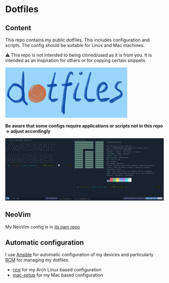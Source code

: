 # Dotfiles

## Content

This repo contains my public dotfiles. This includes configuration and scripts. The config should be suitable for Linux and Mac machines.

⚠️ This repo is not intended to being cloned/used as it is from you. It is intended as an inspiration for others or for copying certain snippets.

![](./dotfiles.PNG)

**Be aware that some configs require applications or scripts not in this repo -> adjust accordingly**

![](screenshot.png)

## NeoVim

My NeoVim config is in [its own repo](https://github.com/Allaman/nvim/)

## Automatic configuration

I use [Ansible](https://www.ansible.com/) for automatic configuration of my devices and particularly [RCM](https://github.com/thoughtbot/rcm) for managing my dotfiles.

- [rice](https://github.com/Allaman/rice) for my Arch Linux based configuration
- [mac-setup](https://github.com/Allaman/mac-setup) for my Mac based configuration
